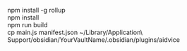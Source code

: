 npm install -g rollup  
npm install  
npm run build  
cp main.js manifest.json ~/Library/Application\ Support/obsidian/YourVaultName/.obsidian/plugins/aidvice  


